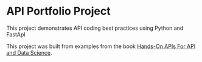# API Portfolio Project
This project demonstrates API coding best practices using Python and FastApI

This project was built from examples from the book 
 [Hands-On APIs For API and Data Science](https://handsonapibook.com/).